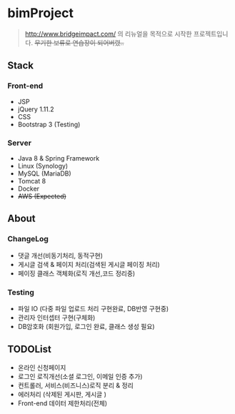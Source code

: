 # bimProject

> http://www.bridgeimpact.com/ 의 리뉴얼을 목적으로 시작한 프로젝트입니다.  ~~무기한 보류로 연습장이 되어버렸..~~


## Stack


### Front-end
- JSP
- jQuery 1.11.2
- CSS
- Bootstrap 3 (Testing)

### Server
- Java 8 & Spring Framework
- Linux (Synology)
- MySQL (MariaDB)
- Tomcat 8
- Docker
- ~~AWS (Expected)~~

## About

### ChangeLog
- 댓글 개선(비동기처리, 동적구현)
- 게시글 검색 & 페이지 처리(검색된 게시글 페이징 처리)
- 페이징 클래스 객체화(로직 개선,코드 정리중)

### Testing
- 파일 IO (다중 파일 업로드 처리 구현완료, DB반영 구현중)
- 관리자 인터셉터 구현(구체화)
- DB암호화 (회원가입, 로그인 완료, 클래스 생성 필요) 

## TODOList
- 온라인 신청페이지
- 로그인 로직개선(소셜 로그인, 이메일 인증 추가)
- 컨트롤러, 서비스(비즈니스)로직 분리 & 정리
- 에러처리 (삭제된 게시판, 게시글 )
- Front-end 데이터 제한처리(전체)
